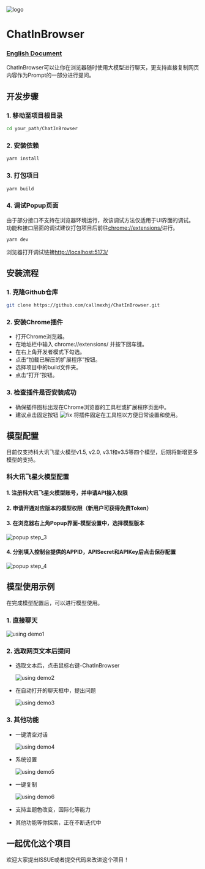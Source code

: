 ![logo](markdown/chatIco64.png)
# ChatInBrowser
### <u>[English Document](README.en.md)</u>
ChatInBrowser可以让你在浏览器随时使用大模型进行聊天，更支持直接复制网页内容作为Prompt的一部分进行提问。
## 开发步骤
### 1. 移动至项目根目录
```bash
cd your_path/ChatInBrowser
```
### 2. 安装依赖
```bash
yarn install
```
### 3. 打包项目
```bash
yarn build
```
### 4. 调试Popup页面
由于部分接口不支持在浏览器环境运行，故该调试方法仅适用于UI界面的调试。功能和接口层面的调试建议打包项目后前往[chrome://extensions/](chrome://extensions/)进行。
```bash
yarn dev
```
浏览器打开调试链接[http://localhost:5173/](http://localhost:5173/)
## 安装流程
### 1. 克隆Github仓库
```bash
git clone https://github.com/callmexhj/ChatInBrowser.git
```
### 2. 安装Chrome插件
- 打开Chrome浏览器。
- 在地址栏中输入 chrome://extensions/ 并按下回车键。
- 在右上角开发者模式下勾选。
- 点击“加载已解压的扩展程序”按钮。
- 选择项目中的build文件夹。
- 点击“打开”按钮。
### 3. 检查插件是否安装成功
- 确保插件图标出现在Chrome浏览器的工具栏或扩展程序页面中。
- 建议点击固定按钮 ![fix](markdown/fixformd.png) 将插件固定在工具栏以方便日常设置和使用。
## 模型配置
目前仅支持科大讯飞星火模型v1.5, v2.0, v3.1和v3.5等四个模型，后期将新增更多模型的支持。
### 科大讯飞星火模型配置
#### 1. 注册科大讯飞星火模型账号，并申请API接入权限
#### 2. 申请开通对应版本的模型权限（新用户可获得免费Token）
#### 3. 在浏览器右上角Popup界面-模型设置中，选择模型版本
![popup step_3](markdown/popup_step3.png)
#### 4. 分别填入控制台提供的APPID，APISecret和APIKey后点击保存配置
![popup step_4](markdown/popup_step4.png)
## 模型使用示例
在完成模型配置后，可以进行模型使用。
### 1. 直接聊天
![using demo1](markdown/usingdemo1.png)
### 2. 选取网页文本后提问
- 选取文本后，点击鼠标右键-ChatInBrowser

    ![using demo2](markdown/usingdemo2.png)

- 在自动打开的聊天框中，提出问题

    ![using demo3](markdown/usingdemo3.png)

### 3. 其他功能
- 一键清空对话

    ![using demo4](markdown/usingdemo4.png)

- 系统设置

    ![using demo5](markdown/usingdemo5.png)

- 一键复制

    ![using demo6](markdown/usingdemo6.png)

- 支持主题色改变，国际化等能力

- 其他功能等你探索，正在不断迭代中

## 一起优化这个项目
欢迎大家提出ISSUE或者提交代码来改进这个项目！